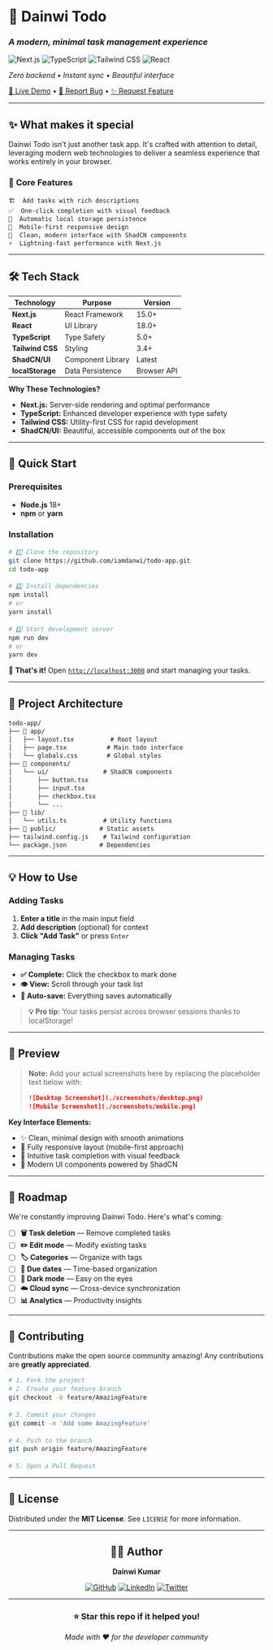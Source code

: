 # 📝 Dainwi Todo

### *A modern, minimal task management experience*

![Next.js](https://img.shields.io/badge/Next.js-15.0-black?style=for-the-badge&logo=next.js)
![TypeScript](https://img.shields.io/badge/TypeScript-5.0-blue?style=for-the-badge&logo=typescript)
![Tailwind CSS](https://img.shields.io/badge/Tailwind-3.4-06B6D4?style=for-the-badge&logo=tailwindcss)
![React](https://img.shields.io/badge/React-18.0-61DAFB?style=for-the-badge&logo=react)

*Zero backend • Instant sync • Beautiful interface*

[📱 Live Demo](https://your-demo-link.com) • [🐛 Report Bug](https://github.com/iamdanwi/todo-app/issues) • [✨ Request Feature](https://github.com/iamdanwi/todo-app/issues)


---

## ✨ **What makes it special**

Dainwi Todo isn't just another task app. It's crafted with attention to detail, leveraging modern web technologies to deliver a seamless experience that works entirely in your browser.

### 🎯 **Core Features**

```
🏗️  Add tasks with rich descriptions
✅  One-click completion with visual feedback  
💾  Automatic local storage persistence
📱  Mobile-first responsive design
🎨  Clean, modern interface with ShadCN components
⚡  Lightning-fast performance with Next.js
```

---

## 🛠️ **Tech Stack**

<div align="center">

| Technology | Purpose | Version |
|------------|---------|---------|
| **Next.js** | React Framework | 15.0+ |
| **React** | UI Library | 18.0+ |
| **TypeScript** | Type Safety | 5.0+ |
| **Tailwind CSS** | Styling | 3.4+ |
| **ShadCN/UI** | Component Library | Latest |
| **localStorage** | Data Persistence | Browser API |

</div>

**Why These Technologies?**
- **Next.js:** Server-side rendering and optimal performance
- **TypeScript:** Enhanced developer experience with type safety
- **Tailwind CSS:** Utility-first CSS for rapid development
- **ShadCN/UI:** Beautiful, accessible components out of the box

---

## 🚀 **Quick Start**

### Prerequisites
- **Node.js** 18+ 
- **npm** or **yarn**

### Installation

```bash
# 1️⃣ Clone the repository
git clone https://github.com/iamdanwi/todo-app.git
cd todo-app

# 2️⃣ Install dependencies
npm install
# or
yarn install

# 3️⃣ Start development server
npm run dev
# or  
yarn dev
```

🎉 **That's it!** Open [`http://localhost:3000`](http://localhost:3000) and start managing your tasks.

---

## 📂 **Project Architecture**

```
todo-app/
├── 📁 app/
│   ├── layout.tsx          # Root layout
│   ├── page.tsx           # Main todo interface
│   └── globals.css        # Global styles
├── 📁 components/
│   └── ui/               # ShadCN components
│       ├── button.tsx
│       ├── input.tsx
│       ├── checkbox.tsx
│       └── ...
├── 📁 lib/
│   └── utils.ts          # Utility functions
├── 📁 public/            # Static assets
├── tailwind.config.js    # Tailwind configuration
└── package.json         # Dependencies
```

---

## 💡 **How to Use**

### Adding Tasks
1. **Enter a title** in the main input field
2. **Add description** (optional) for context
3. **Click "Add Task"** or press `Enter`

### Managing Tasks
- **✅ Complete:** Click the checkbox to mark done
- **👁️ View:** Scroll through your task list
- **💾 Auto-save:** Everything saves automatically

> **💡 Pro tip:** Your tasks persist across browser sessions thanks to localStorage!

---

## 🎨 **Preview**

> **Note:** Add your actual screenshots here by replacing the placeholder text below with:
> ```markdown
> ![Desktop Screenshot](./screenshots/desktop.png)
> ![Mobile Screenshot](./screenshots/mobile.png)
> ```

**Key Interface Elements:**
- ✨ Clean, minimal design with smooth animations
- 📱 Fully responsive layout (mobile-first approach)
- 🎯 Intuitive task completion with visual feedback
- 🎨 Modern UI components powered by ShadCN

---

## 🔮 **Roadmap**

We're constantly improving Dainwi Todo. Here's what's coming:

- [ ] **🗑️ Task deletion** — Remove completed tasks
- [ ] **✏️ Edit mode** — Modify existing tasks  
- [ ] **🏷️ Categories** — Organize with tags
- [ ] **📅 Due dates** — Time-based organization
- [ ] **🌙 Dark mode** — Easy on the eyes
- [ ] **☁️ Cloud sync** — Cross-device synchronization
- [ ] **📊 Analytics** — Productivity insights

---

## 🤝 **Contributing**

Contributions make the open source community amazing! Any contributions are **greatly appreciated**.

```bash
# 1. Fork the project
# 2. Create your feature branch
git checkout -b feature/AmazingFeature

# 3. Commit your changes  
git commit -m 'Add some AmazingFeature'

# 4. Push to the branch
git push origin feature/AmazingFeature

# 5. Open a Pull Request
```

---

## 📄 **License**

Distributed under the **MIT License**. See `LICENSE` for more information.

---

<div align="center">

## 👨‍💻 **Author**

**Dainwi Kumar**

[![GitHub](https://img.shields.io/badge/GitHub-iamdanwi-181717?style=flat&logo=github)](https://github.com/iamdanwi)
[![LinkedIn](https://img.shields.io/badge/LinkedIn-Connect-0077B5?style=flat&logo=linkedin)](https://linkedin.com/in/your-profile)
[![Twitter](https://img.shields.io/badge/Twitter-Follow-1DA1F2?style=flat&logo=twitter)](https://twitter.com/your-handle)

---

### ⭐ **Star this repo if it helped you!**

*Made with ❤️ for the developer community*
